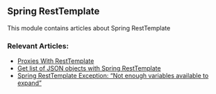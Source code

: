 ## Spring RestTemplate

This module contains articles about Spring RestTemplate

### Relevant Articles:

- [Proxies With RestTemplate](https://www.baeldung.com/java-resttemplate-proxy)
- [Get list of JSON objects with Spring RestTemplate](https://www.baeldung.com/spring-resttemplate-json-list)
- [Spring RestTemplate Exception: “Not enough variables available to expand”](https://www.baeldung.com/spring-not-enough-variables-available)
